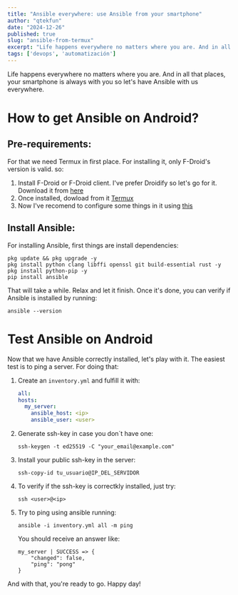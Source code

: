 ```yaml
---
title: "Ansible everywhere: use Ansible from your smartphone"
author: "qtekfun"
date: "2024-12-26"
published: true
slug: "ansible-from-termux"
excerpt: "Life happens everywhere no matters where you are. And in all that places, your smartphone is always with you so let's"
tags: ['devops', 'automatización']
---
```



Life happens everywhere no matters where you are. And in all that places, your smartphone is always with you so let's
have Ansible with us everywhere.

# How to get Ansible on Android?

## Pre-requirements:

For that we need Termux in first place. For installing it, only F-Droid's version is valid. so:

1. Install F-Droid or F-Droid client. I've prefer Droidify so let's go for it. Download it from
   [here](https://github.com/Droid-ify/client)
1. Once installed, dowload from it [Termux](https://f-droid.org/en/packages/com.termux/)
1. Now I've recomend to configure some things in it using [this](../software-development/2024-01-17-Termux-Tips.md)

## Install Ansible:

For installing Ansible, first things are install dependencies:

``` shell
pkg update && pkg upgrade -y
pkg install python clang libffi openssl git build-essential rust -y
pkg install python-pip -y
pip install ansible
```

That will take a while. Relax and let it finish. Once it's done, you can verify if Ansible is installed by running:

``` shell
ansible --version
```

# Test Ansible on Android

Now that we have Ansible correctly installed, let's play with it. The easiest test is to ping a server. For doing that:

1. Create an `inventory.yml` and fulfill it with:

    ``` yaml
    all:
    hosts:
      my_server:
        ansible_host: <ip>
        ansible_user: <user>
    ```

1. Generate ssh-key in case you don´t have one:

    ``` shell
    ssh-keygen -t ed25519 -C "your_email@example.com"
    ```

1. Install your public ssh-key in the server:

    ``` shell
    ssh-copy-id tu_usuario@IP_DEL_SERVIDOR
    ```

1. To verify if the ssh-key is correctkly installed, just try:

    ``` shell
    ssh <user>@<ip>
    ```

1. Try to ping using ansible running:

    ``` shell
    ansible -i inventory.yml all -m ping
    ```

    You should receive an answer like:

    ``` shell
    my_server | SUCCESS => {
        "changed": false,
        "ping": "pong"
    }
    ```

And with that, you're ready to go. Happy day!